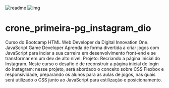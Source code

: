 ![readme](https://user-images.githubusercontent.com/66983974/118139642-f2f1a880-b3dd-11eb-8de3-6df2e7d130fa.png)
![img](https://user-images.githubusercontent.com/66983974/118139776-174d8500-b3de-11eb-8ee1-526cc7cfc2e7.png)
# crone_primeira-pg_instagram_dio
Curso do Bootcamp HTML Web Developer da Digital Innovation One.
JavaScript Game Developer
Aprenda de forma divertida a criar jogos com JavaScript para inciar a sua carreira em desenvolvimento front-end e se transformar em um dev de alto nível.
Projeto: Recriando a página inicial do Instagram.
Neste curso o desafio é de reconstruir a página inicial de login do Instagram: nesse projeto, será abordado o conceito sobre CSS Flexbox e responsividade, preparando os alunos para as aulas de jogos, nas quais será utilizado o CSS junto ao JavaScript para estilização e posicionamento.
